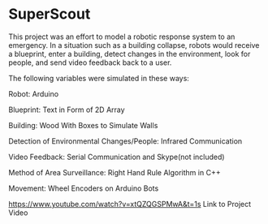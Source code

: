 # SuperScout
This project was an effort to model a robotic response system to an emergency. In a situation such as a building
collapse, robots would receive a blueprint, enter a building, detect changes in the environment, look for people, and send video feedback back to a user.

The following variables were simulated in these ways: 

Robot: Arduino 

Blueprint: Text in Form of 2D Array 

Building: Wood With Boxes to Simulate Walls 

Detection of Environmental Changes/People: Infrared Communication 

Video Feedback: Serial Communication and Skype(not included) 

Method of Area Surveillance: Right Hand Rule Algorithm in C++ 

Movement: Wheel Encoders on Arduino Bots

https://www.youtube.com/watch?v=xtQZQGSPMwA&t=1s 
Link to Project Video

